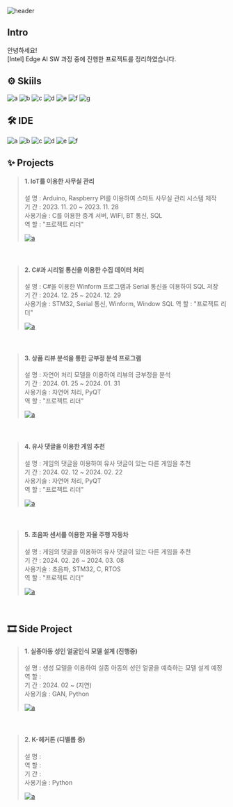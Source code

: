 ![header](https://capsule-render.vercel.app/api?type=wave&height=270&color=gradient&text=Portfoilo&reversal=false&textBg=false&fontAlign=50&fontAlignY=39&desc=shinht97&descSize=26)


    
## Intro
안녕하세요!  
[Intel] Edge AI SW 과정 중에 진행한 프로젝트를 정리하였습니다.  


    
## ⚙ Skiils
![a](https://img.shields.io/badge/C-A8B9CC?style=for-the-badge&logo=C&logoColor=white) 
![b](https://img.shields.io/badge/C++-00599C?style=for-the-badge&logo=cplusplus&logoColor=white) 
![c](https://img.shields.io/badge/C%23-512BD4?style=for-the-badge&logo=Csharp&logoColor=white) 
![d](https://img.shields.io/badge/Python-3776AB?style=for-the-badge&logo=python&logoColor=white ) 
![e](https://img.shields.io/badge/STM32-03234B?style=for-the-badge&logo=stmicroelectronics&logoColor=white) 
![f](https://img.shields.io/badge/TensorFlow-FF6F00?style=for-the-badge&logo=TensorFlow&logoColor=white) 
![g](https://img.shields.io/badge/Unity-000000?style=for-the-badge&logo=Unity&logoColor=white)


    
## 🛠 IDE
![a](https://img.shields.io/badge/Visual_Studio-5C2D91?style=for-the-badge&logo=visual%20studio&logoColor=white) 
![b](https://img.shields.io/badge/Visual_Studio_Code-0078D4?style=for-the-badge&logo=visual%20studio%20code&logoColor=white) 
![c](https://img.shields.io/badge/Colab-F9AB00?style=for-the-badge&logo=googlecolab&color=525252) 
![d](https://img.shields.io/badge/PyCharm-000000.svg?&style=for-the-badge&logo=PyCharm&logoColor=white) 
![e](https://img.shields.io/badge/Arduino_IDE-00979D?style=for-the-badge&logo=arduino&logoColor=white) 
![f](https://img.shields.io/badge/STM32CubeIDE-03234B?style=for-the-badge&logo=stmicroelectronics&logoColor=white) 


    
## ✨ Projects
> #### 1. IoT를 이용한 사무실 관리  
>    설 명 : Arduino, Raspberry PI를 이용하여 스마트 사무실 관리 시스템 제작  
>    기 간 : 2023. 11. 20 ~ 2023. 11. 28  
> 사용기술 : C를 이용한 중계 서버, WIFI, BT 통신, SQL  
>    역 할 : "프로젝트 리더"  
>
><a href="https://github.com/shinht97/IoT_OFFICE_PROJECT">![a](https://img.shields.io/badge/GitHub-100000?style=for-the-badge&logo=github&logoColor=white)</a>  
>  


　 
> #### 2. C#과 시리얼 통신을 이용한 수집 데이터 처리  
>    설 명 : C#을 이용한 Winform 프로그램과 Serial 통신을 이용하여 SQL 저장  
>    기 간 : 2024. 12. 25 ~ 2024. 12. 29  
> 사용기술 : STM32, Serial 통신, Winform, Window SQL 
>    역 할 : "프로젝트 리더"  
>  
><a href="https://github.com/shinht97/CS_serial_project">![a](https://img.shields.io/badge/GitHub-100000?style=for-the-badge&logo=github&logoColor=white)</a>  
>  


　  
> #### 3. 상품 리뷰 분석을 통한 긍부정 분석 프로그램  
>    설 명 : 자연어 처리 모델을 이용하여 리뷰의 긍부정을 분석  
>    기 간 : 2024. 01. 25 ~ 2024. 01. 31  
> 사용기술 : 자연어 처리, PyQT  
>    역 할 : "프로젝트 리더"  
>  
><a href="https://github.com/shinht97/Comment_analysis">![a](https://img.shields.io/badge/GitHub-100000?style=for-the-badge&logo=github&logoColor=white)</a>  
>  


　 
> #### 4. 유사 댓글을 이용한 게임 추천  
>    설 명 : 게임의 댓글을 이용하여 유사 댓글이 있는 다른 게임을 추천  
>    기 간 : 2024. 02. 12 ~ 2024. 02. 22  
> 사용기술 : 자연어 처리, PyQT  
>    역 할 : "프로젝트 리더"  
>  
><a href="https://github.com/shinht97/steamsavemoney">![a](https://img.shields.io/badge/GitHub-100000?style=for-the-badge&logo=github&logoColor=white)</a>  
>  


　 
>#### 5. 초음파 센서를 이용한 자율 주행 자동차  
>    설 명 : 게임의 댓글을 이용하여 유사 댓글이 있는 다른 게임을 추천  
>    기 간 : 2024. 02. 26 ~ 2024. 03. 08  
> 사용기술 : 초음파, STM32, C, RTOS  
>    역 할 : "프로젝트 리더"  
>  
><a href="https://github.com/shinht97/Ultra_sonic_car">![a](https://img.shields.io/badge/GitHub-100000?style=for-the-badge&logo=github&logoColor=white)</a>  
>  


　 
## 🎞 Side Project  
> #### 1. 실종아동 성인 얼굴인식 모델 설계 (진행중)  
>    설 명 : 생성 모델을 이용하여 실종 아동의 성인 얼굴을 예측하는 모델 설계 예정  
>    역 할 :  
>    기 간 : 2024. 02 ~ (지연)    
> 사용기술 : GAN, Python  
>  
> <a href="https://github.com/shinht97/foot_print_project">![a](https://img.shields.io/badge/GitHub-100000?style=for-the-badge&logo=github&logoColor=white)</a>  
>  


　 
> #### 2. K-헤커톤 (디벨롭 중)  
>    설 명 :  
>    역 할 :  
>    기 간 :  
> 사용기술 : Python  
>   
> <a href="https://github.com/shinht97/foot_print_project">![a](https://img.shields.io/badge/googledocs-4285F4?style=for-the-badge&logo=googledocs&logoColor=white)</a>  
>  


　 
---
